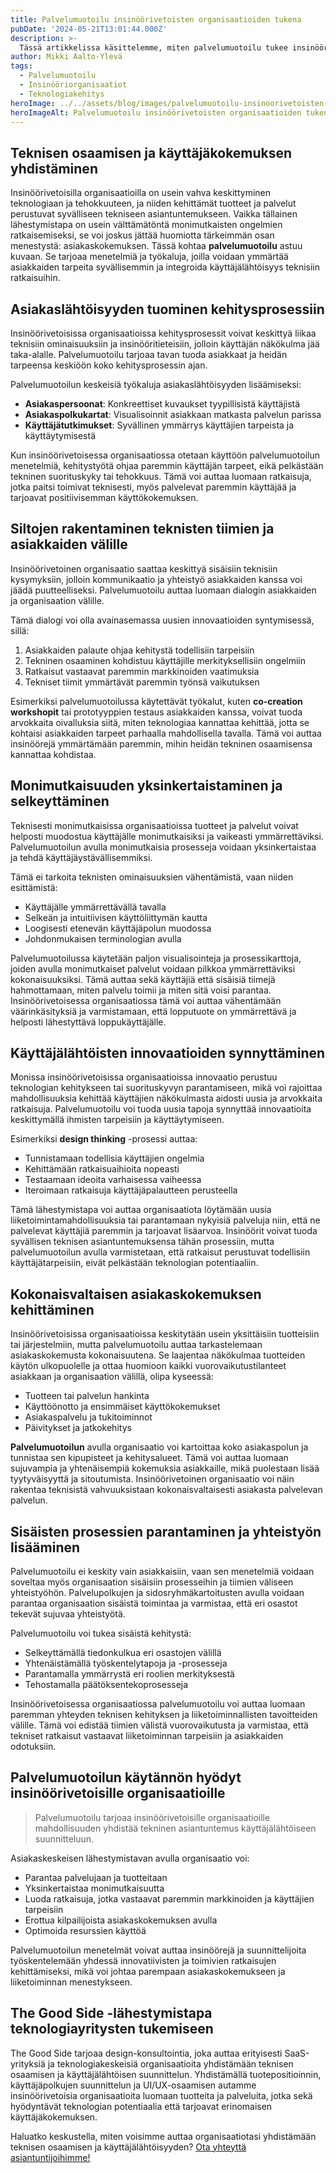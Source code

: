 ```yaml
---
title: Palvelumuotoilu insinöörivetoisten organisaatioiden tukena
pubDate: '2024-05-21T13:01:44.000Z'
description: >-
  Tässä artikkelissa käsittelemme, miten palvelumuotoilu tukee insinöörivetoisia organisaatioita tasapainottamalla teknisen osaamisen käyttäjälähtöisellä ajattelulla. Käymme läpi käytännön keinoja, joilla palvelumuotoilun periaatteet auttavat teknologiakeskeisiä organisaatioita parantamaan asiakaskokemusta, yksinkertaistamaan monimutkaisuutta ja edistämään innovaatioita.
author: Mikki Aalto-Ylevä
tags:
  - Palvelumuotoilu
  - Insinööriorganisaatiot
  - Teknologiakehitys
heroImage: ../../assets/blog/images/palvelumuotoilu-insinoorivetoisten-organisaatioiden-tukena/featured.webp
heroImageAlt: Palvelumuotoilu insinöörivetoisten organisaatioiden tukena
---
```


## Teknisen osaamisen ja käyttäjäkokemuksen yhdistäminen

Insinöörivetoisilla organisaatioilla on usein vahva keskittyminen teknologiaan ja tehokkuuteen, ja niiden kehittämät tuotteet ja palvelut perustuvat syvälliseen tekniseen asiantuntemukseen. Vaikka tällainen lähestymistapa on usein välttämätöntä monimutkaisten ongelmien ratkaisemiseksi, se voi joskus jättää huomiotta tärkeimmän osan menestystä: asiakaskokemuksen. Tässä kohtaa **palvelumuotoilu** astuu kuvaan. Se tarjoaa menetelmiä ja työkaluja, joilla voidaan ymmärtää asiakkaiden tarpeita syvällisemmin ja integroida käyttäjälähtöisyys teknisiin ratkaisuihin.

## Asiakaslähtöisyyden tuominen kehitysprosessiin

Insinöörivetoisissa organisaatioissa kehitysprosessit voivat keskittyä liikaa teknisiin ominaisuuksiin ja insinööritieteisiin, jolloin käyttäjän näkökulma jää taka-alalle. Palvelumuotoilu tarjoaa tavan tuoda asiakkaat ja heidän tarpeensa keskiöön koko kehitysprosessin ajan. 

Palvelumuotoilun keskeisiä työkaluja asiakaslähtöisyyden lisäämiseksi:

- **Asiakaspersoonat**: Konkreettiset kuvaukset tyypillisistä käyttäjistä
- **Asiakaspolkukartat**: Visualisoinnit asiakkaan matkasta palvelun parissa
- **Käyttäjätutkimukset**: Syvällinen ymmärrys käyttäjien tarpeista ja käyttäytymisestä

Kun insinöörivetoisessa organisaatiossa otetaan käyttöön palvelumuotoilun menetelmiä, kehitystyötä ohjaa paremmin käyttäjän tarpeet, eikä pelkästään tekninen suorituskyky tai tehokkuus. Tämä voi auttaa luomaan ratkaisuja, jotka paitsi toimivat teknisesti, myös palvelevat paremmin käyttäjää ja tarjoavat positiivisemman käyttökokemuksen.

## Siltojen rakentaminen teknisten tiimien ja asiakkaiden välille

Insinöörivetoinen organisaatio saattaa keskittyä sisäisiin teknisiin kysymyksiin, jolloin kommunikaatio ja yhteistyö asiakkaiden kanssa voi jäädä puutteelliseksi. Palvelumuotoilu auttaa luomaan dialogin asiakkaiden ja organisaation välille. 

Tämä dialogi voi olla avainasemassa uusien innovaatioiden syntymisessä, sillä:

1. Asiakkaiden palaute ohjaa kehitystä todellisiin tarpeisiin
2. Tekninen osaaminen kohdistuu käyttäjille merkityksellisiin ongelmiin
3. Ratkaisut vastaavat paremmin markkinoiden vaatimuksia
4. Tekniset tiimit ymmärtävät paremmin työnsä vaikutuksen

Esimerkiksi palvelumuotoilussa käytettävät työkalut, kuten **co-creation workshopit** tai prototyyppien testaus asiakkaiden kanssa, voivat tuoda arvokkaita oivalluksia siitä, miten teknologiaa kannattaa kehittää, jotta se kohtaisi asiakkaiden tarpeet parhaalla mahdollisella tavalla. Tämä voi auttaa insinöörejä ymmärtämään paremmin, mihin heidän tekninen osaamisensa kannattaa kohdistaa.

## Monimutkaisuuden yksinkertaistaminen ja selkeyttäminen

Teknisesti monimutkaisissa organisaatioissa tuotteet ja palvelut voivat helposti muodostua käyttäjälle monimutkaisiksi ja vaikeasti ymmärrettäviksi. Palvelumuotoilun avulla monimutkaisia prosesseja voidaan yksinkertaistaa ja tehdä käyttäjäystävällisemmiksi. 

Tämä ei tarkoita teknisten ominaisuuksien vähentämistä, vaan niiden esittämistä:

- Käyttäjälle ymmärrettävällä tavalla
- Selkeän ja intuitiivisen käyttöliittymän kautta
- Loogisesti etenevän käyttäjäpolun muodossa
- Johdonmukaisen terminologian avulla

Palvelumuotoilussa käytetään paljon visualisointeja ja prosessikarttoja, joiden avulla monimutkaiset palvelut voidaan pilkkoa ymmärrettäviksi kokonaisuuksiksi. Tämä auttaa sekä käyttäjiä että sisäisiä tiimejä hahmottamaan, miten palvelu toimii ja miten sitä voisi parantaa. Insinöörivetoisessa organisaatiossa tämä voi auttaa vähentämään väärinkäsityksiä ja varmistamaan, että lopputuote on ymmärrettävä ja helposti lähestyttävä loppukäyttäjälle.

## Käyttäjälähtöisten innovaatioiden synnyttäminen

Monissa insinöörivetoisissa organisaatioissa innovaatio perustuu teknologian kehitykseen tai suorituskyvyn parantamiseen, mikä voi rajoittaa mahdollisuuksia kehittää käyttäjien näkökulmasta aidosti uusia ja arvokkaita ratkaisuja. Palvelumuotoilu voi tuoda uusia tapoja synnyttää innovaatioita keskittymällä ihmisten tarpeisiin ja käyttäytymiseen. 

Esimerkiksi **design thinking** -prosessi auttaa:

- Tunnistamaan todellisia käyttäjien ongelmia
- Kehittämään ratkaisuaihioita nopeasti
- Testaamaan ideoita varhaisessa vaiheessa
- Iteroimaan ratkaisuja käyttäjäpalautteen perusteella

Tämä lähestymistapa voi auttaa organisaatiota löytämään uusia liiketoimintamahdollisuuksia tai parantamaan nykyisiä palveluja niin, että ne palvelevat käyttäjiä paremmin ja tarjoavat lisäarvoa. Insinöörit voivat tuoda syvällisen teknisen asiantuntemuksensa tähän prosessiin, mutta palvelumuotoilun avulla varmistetaan, että ratkaisut perustuvat todellisiin käyttäjätarpeisiin, eivät pelkästään teknologian potentiaaliin.

## Kokonaisvaltaisen asiakaskokemuksen kehittäminen

Insinöörivetoisissa organisaatioissa keskitytään usein yksittäisiin tuotteisiin tai järjestelmiin, mutta palvelumuotoilu auttaa tarkastelemaan asiakaskokemusta kokonaisuutena. Se laajentaa näkökulmaa tuotteiden käytön ulkopuolelle ja ottaa huomioon kaikki vuorovaikutustilanteet asiakkaan ja organisaation välillä, olipa kyseessä:

- Tuotteen tai palvelun hankinta
- Käyttöönotto ja ensimmäiset käyttökokemukset
- Asiakaspalvelu ja tukitoiminnot
- Päivitykset ja jatkokehitys

**Palvelumuotoilun** avulla organisaatio voi kartoittaa koko asiakaspolun ja tunnistaa sen kipupisteet ja kehitysalueet. Tämä voi auttaa luomaan sujuvampia ja yhtenäisempiä kokemuksia asiakkaille, mikä puolestaan lisää tyytyväisyyttä ja sitoutumista. Insinöörivetoinen organisaatio voi näin rakentaa teknisistä vahvuuksistaan kokonaisvaltaisesti asiakasta palvelevan palvelun.

## Sisäisten prosessien parantaminen ja yhteistyön lisääminen

Palvelumuotoilu ei keskity vain asiakkaisiin, vaan sen menetelmiä voidaan soveltaa myös organisaation sisäisiin prosesseihin ja tiimien väliseen yhteistyöhön. Palvelupolkujen ja sidosryhmäkartoitusten avulla voidaan parantaa organisaation sisäistä toimintaa ja varmistaa, että eri osastot tekevät sujuvaa yhteistyötä.

Palvelumuotoilu voi tukea sisäistä kehitystä:

- Selkeyttämällä tiedonkulkua eri osastojen välillä
- Yhtenäistämällä työskentelytapoja ja -prosesseja
- Parantamalla ymmärrystä eri roolien merkityksestä
- Tehostamalla päätöksentekoprosesseja

Insinöörivetoisessa organisaatiossa palvelumuotoilu voi auttaa luomaan paremman yhteyden teknisen kehityksen ja liiketoiminnallisten tavoitteiden välille. Tämä voi edistää tiimien välistä vuorovaikutusta ja varmistaa, että tekniset ratkaisut vastaavat liiketoiminnan tarpeisiin ja asiakkaiden odotuksiin.

## Palvelumuotoilun käytännön hyödyt insinöörivetoisille organisaatioille

> Palvelumuotoilu tarjoaa insinöörivetoisille organisaatioille mahdollisuuden yhdistää tekninen asiantuntemus käyttäjälähtöiseen suunnitteluun.

Asiakaskeskeisen lähestymistavan avulla organisaatio voi:

- Parantaa palvelujaan ja tuotteitaan
- Yksinkertaistaa monimutkaisuutta
- Luoda ratkaisuja, jotka vastaavat paremmin markkinoiden ja käyttäjien tarpeisiin
- Erottua kilpailijoista asiakaskokemuksen avulla
- Optimoida resurssien käyttöä

Palvelumuotoilun menetelmät voivat auttaa insinöörejä ja suunnittelijoita työskentelemään yhdessä innovatiivisten ja toimivien ratkaisujen kehittämiseksi, mikä voi johtaa parempaan asiakaskokemukseen ja liiketoiminnan menestykseen.

## The Good Side -lähestymistapa teknologiayritysten tukemiseen

The Good Side tarjoaa design-konsultointia, joka auttaa erityisesti SaaS-yrityksiä ja teknologiakeskeisiä organisaatioita yhdistämään teknisen osaamisen ja käyttäjälähtöisen suunnittelun. Yhdistämällä tuotepositioinnin, käyttäjäpolkujen suunnittelun ja UI/UX-osaamisen autamme insinöörivetoisia organisaatioita luomaan tuotteita ja palveluita, jotka sekä hyödyntävät teknologian potentiaalia että tarjoavat erinomaisen käyttäjäkokemuksen.

Haluatko keskustella, miten voisimme auttaa organisaatiotasi yhdistämään teknisen osaamisen ja käyttäjälähtöisyyden? [Ota yhteyttä asiantuntijoihimme!](/fi/contact)